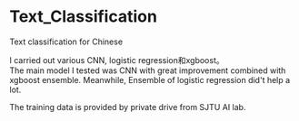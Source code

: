 # Text_Classification
Text classification for Chinese<br>

I carried out various CNN, logistic regression和xgboost。<br>
The main model I tested was CNN with great improvement combined with xgboost ensemble. Meanwhile, Ensemble of logistic regression did't help a lot. <br>

The training data is provided by private drive from SJTU AI lab. 